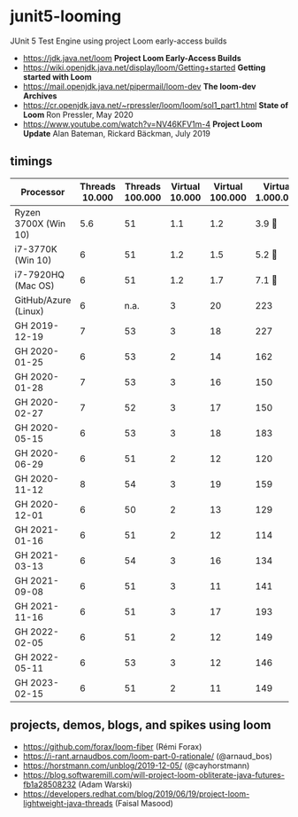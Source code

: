 # junit5-looming

JUnit 5 Test Engine using project Loom early-access builds

- https://jdk.java.net/loom **Project Loom Early-Access Builds**
- https://wiki.openjdk.java.net/display/loom/Getting+started **Getting started with Loom**
- https://mail.openjdk.java.net/pipermail/loom-dev **The loom-dev Archives**
- https://cr.openjdk.java.net/~rpressler/loom/loom/sol1_part1.html **State of Loom** Ron Pressler, May 2020
- https://www.youtube.com/watch?v=NV46KFV1m-4 **Project Loom Update** Alan Bateman, Rickard Bäckman, July 2019

## timings

| Processor            | Threads 10.000 | Threads 100.000 | Virtual 10.000 | Virtual 100.000 | Virtual 1.000.000 |
|----------------------|----------------|-----------------|----------------|-----------------|-------------------|
| Ryzen 3700X (Win 10) | 5.6            | 51              | 1.1            | 1.2             | 3.9 :rocket:      |
| i7-3770K (Win 10)    | 6              | 51              | 1.2            | 1.5             | 5.2 :rocket:      |
| i7-7920HQ (Mac OS)   | 6              | 51              | 1.2            | 1.7             | 7.1 :rocket:      |
| GitHub/Azure (Linux) | 6              | n.a.            | 3              | 20              | 223               |
| GH 2019-12-19        | 7              | 53              | 3              | 18              | 227               |
| GH 2020-01-25        | 6              | 53              | 2              | 14              | 162               |
| GH 2020-01-28        | 7              | 53              | 3              | 16              | 150               |
| GH 2020-02-27        | 7              | 52              | 3              | 17              | 150               |
| GH 2020-05-15        | 6              | 53              | 3              | 18              | 183               |
| GH 2020-06-29        | 6              | 51              | 2              | 12              | 120               |
| GH 2020-11-12        | 8              | 54              | 3              | 19              | 159               |
| GH 2020-12-01        | 6              | 50              | 2              | 13              | 129               |
| GH 2021-01-16        | 6              | 51              | 2              | 12              | 114               |
| GH 2021-03-13        | 6              | 54              | 3              | 16              | 134               |
| GH 2021-09-08        | 6              | 51              | 3              | 11              | 141               |
| GH 2021-11-16        | 6              | 51              | 3              | 17              | 193               |
| GH 2022-02-05        | 6              | 51              | 2              | 12              | 149               |
| GH 2022-05-11        | 6              | 53              | 3              | 12              | 146               |
| GH 2023-02-15        | 6              | 51              | 2              | 11              | 149               |

## projects, demos, blogs, and spikes using loom

- https://github.com/forax/loom-fiber (Rémi Forax)
- https://i-rant.arnaudbos.com/loom-part-0-rationale/ (@arnaud_bos)
- https://horstmann.com/unblog/2019-12-05/ (@cayhorstmann)
- https://blog.softwaremill.com/will-project-loom-obliterate-java-futures-fb1a28508232 (Adam Warski)
- https://developers.redhat.com/blog/2019/06/19/project-loom-lightweight-java-threads (Faisal Masood)
